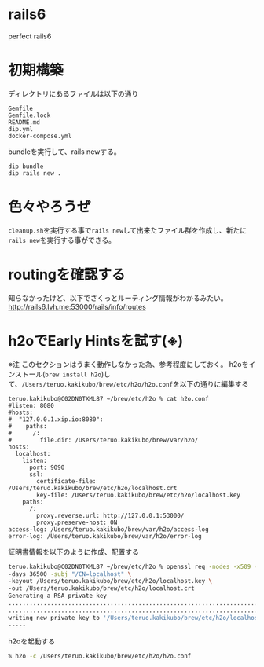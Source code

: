# rails6
perfect rails6

# 初期構築

ディレクトリにあるファイルは以下の通り

```
Gemfile
Gemfile.lock
README.md
dip.yml
docker-compose.yml
```

bundleを実行して、rails newする。
```
dip bundle
dip rails new .
```

# 色々やろうぜ

`cleanup.sh`を実行する事で`rails new`して出来たファイル群を作成し、新たに`rails new`を実行する事ができる。

# routingを確認する

知らなかったけど、以下でさくっとルーティング情報がわかるみたい。
http://rails6.lvh.me:53000/rails/info/routes

# h2oでEarly Hintsを試す(※)

※注 このセクションはうまく動作しなかった為、参考程度にしておく。
h2oをインストール(`brew install h2o`)して、`/Users/teruo.kakikubo/brew/etc/h2o/h2o.conf`を以下の通りに編集する
```
teruo.kakikubo@C02DN0TXML87 ~/brew/etc/h2o % cat h2o.conf
#listen: 8080
#hosts:
#  "127.0.0.1.xip.io:8080":
#    paths:
#      /:
#        file.dir: /Users/teruo.kakikubo/brew/var/h2o/
hosts:
  localhost:
    listen:
      port: 9090
      ssl:
        certificate-file: /Users/teruo.kakikubo/brew/etc/h2o/localhost.crt
        key-file: /Users/teruo.kakikubo/brew/etc/h2o/localhost.key
    paths:
      /:
        proxy.reverse.url: http://127.0.0.1:53000/
        proxy.preserve-host: ON
access-log: /Users/teruo.kakikubo/brew/var/h2o/access-log
error-log: /Users/teruo.kakikubo/brew/var/h2o/error-log
```
証明書情報を以下のように作成、配置する
```bash
teruo.kakikubo@C02DN0TXML87 ~/brew/etc/h2o % openssl req -nodes -x509 -new \
-days 36500 -subj "/CN=localhost" \
-keyout /Users/teruo.kakikubo/brew/etc/h2o/localhost.key \
-out /Users/teruo.kakikubo/brew/etc/h2o/localhost.crt
Generating a RSA private key
..............................................................................................+++++
............................................................................+++++
writing new private key to '/Users/teruo.kakikubo/brew/etc/h2o/localhost.key'
-----
```
h2oを起動する
```bash
% h2o -c /Users/teruo.kakikubo/brew/etc/h2o/h2o.conf
```
